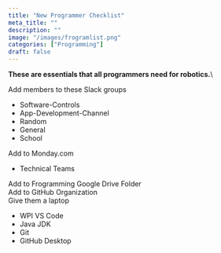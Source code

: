 ```yaml
---
title: "New Programmer Checklist"
meta_title: ""
description: ""
image: "/images/frogramlist.png"
categories: ["Programming"]
draft: false
---
```

**These are essentials that all programmers need for robotics.**\

Add members to these Slack groups
- Software-Controls
- App-Development-Channel
- Random
- General
- School

Add to Monday.com
- Technical Teams

Add to Frogramming Google Drive Folder\
Add to GitHub Organization\
Give them a laptop
- WPI VS Code
- Java JDK
- Git
- GitHub Desktop